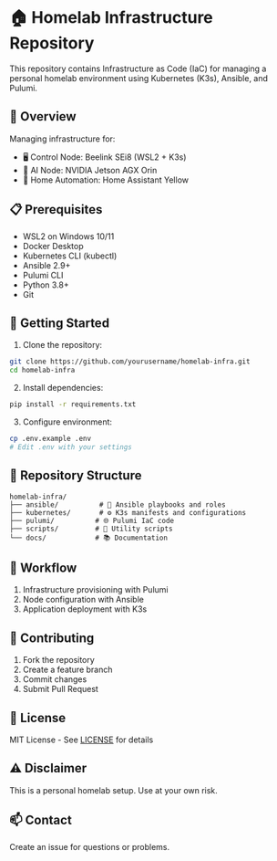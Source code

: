 # 🏠 Homelab Infrastructure Repository

This repository contains Infrastructure as Code (IaC) for managing a personal homelab environment using Kubernetes (K3s), Ansible, and Pulumi.

## 🎯 Overview

Managing infrastructure for:
- 🖥️ Control Node: Beelink SEi8 (WSL2 + K3s)
- 🤖 AI Node: NVIDIA Jetson AGX Orin
- 🏡 Home Automation: Home Assistant Yellow

## 📋 Prerequisites

- WSL2 on Windows 10/11
- Docker Desktop
- Kubernetes CLI (kubectl)
- Ansible 2.9+
- Pulumi CLI
- Python 3.8+
- Git

## 🚀 Getting Started

1. Clone the repository:
```bash
git clone https://github.com/yourusername/homelab-infra.git
cd homelab-infra
```

2. Install dependencies:
```bash
pip install -r requirements.txt
```

3. Configure environment:
```bash
cp .env.example .env
# Edit .env with your settings
```

## 📁 Repository Structure

```
homelab-infra/
├── ansible/          # 🔧 Ansible playbooks and roles
├── kubernetes/       # ⚙️ K3s manifests and configurations
├── pulumi/          # 🌐 Pulumi IaC code
├── scripts/         # 📜 Utility scripts
└── docs/            # 📚 Documentation
```

## 🔄 Workflow

1. Infrastructure provisioning with Pulumi
2. Node configuration with Ansible
3. Application deployment with K3s

## 🤝 Contributing

1. Fork the repository
2. Create a feature branch
3. Commit changes
4. Submit Pull Request

## 📝 License

MIT License - See [LICENSE](LICENSE) for details

## ⚠️ Disclaimer

This is a personal homelab setup. Use at your own risk.

## 📫 Contact

Create an issue for questions or problems.
